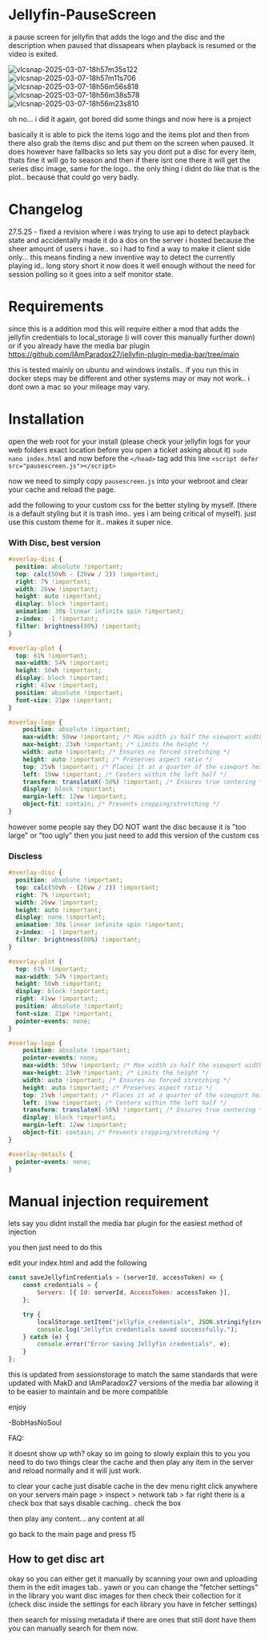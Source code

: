 # Jellyfin-PauseScreen
a pause screen for jellyfin that adds the logo and the disc and the description when paused that dissapears when playback is resumed or the video is exited.

![vlcsnap-2025-03-07-18h57m35s122](https://github.com/user-attachments/assets/c449b0ed-f0c7-438b-b2a0-35703c3f8e16)
![vlcsnap-2025-03-07-18h57m11s706](https://github.com/user-attachments/assets/fb28c8a1-06e4-443d-8d6c-7036f1bfa944)
![vlcsnap-2025-03-07-18h56m56s818](https://github.com/user-attachments/assets/b73f7218-df89-409b-8970-ac2341fff2d7)
![vlcsnap-2025-03-07-18h56m38s578](https://github.com/user-attachments/assets/b487d7d9-bc27-408b-8546-61962c32cd03)
![vlcsnap-2025-03-07-18h56m23s810](https://github.com/user-attachments/assets/3edc7e02-895e-4495-9a5e-ebd8a3516d64)


oh no... i did it again, got bored did some things and now here is a project 

basically it is able to pick the items logo and the items plot and then from there also grab the items disc and put them on the screen when paused. It does however have fallbacks so lets say you dont put a disc for every item, thats fine it will go to season and then if there isnt one there it will get the series disc image, same for the logo.. the only thing i didnt do like that is the plot.. because that could go very badly.

# Changelog
27.5.25 - fixed a revision where i was trying to use api to detect playback state and accidentally made it do a dos on the server i hosted because the sheer amount of users i have.. so i had to find a way to make it client side only... this means finding a new inventive way to detect the currently playing id.. long story short it now does it well enough without the need for session polling so it goes into a self monitor state.

# Requirements

since this is a addition mod this will require either a mod that adds the jellyfin credentials to local_storage (i will cover this manually further down) or if you already have the media bar plugin https://github.com/IAmParadox27/jellyfin-plugin-media-bar/tree/main 

this is tested mainly on ubuntu and windows installs.. if you run this in docker steps may be different and other systems may or may not work.. i dont own a mac so your mileage may vary.

# Installation

open the web root for your install (please check your jellyfin logs for your web folders exact location before you open a ticket asking about it)
`sudo nano index.html` and now before the `</head>` tag add this line `<script defer src="pausescreen.js"></script>`

now we need to simply copy `pausescreen.js` into your webroot and clear your cache and reload the page.

add the following to your custom css for the better styling by myself. (there is a default styling but it is trash imo.. yes i am being critical of myself). just use this custom theme for it.. makes it super nice.

### With Disc, best version

````css
#overlay-disc {
  position: absolute !important;  
  top: calc(50vh - (26vw / 2)) !important;
  right: 7% !important;
  width: 26vw !important;
  height: auto !important;
  display: block !important;
  animation: 30s linear infinite spin !important;
  z-index: -1 !important;
  filter: brightness(80%) !important;
}

#overlay-plot {
  top: 61% !important;
  max-width: 54% !important;
  height: 50vh !important;
  display: block !important;
  right: 41vw !important;
  position: absolute !important;
  font-size: 21px !important;
}

#overlay-logo {
    position: absolute !important;
    max-width: 50vw !important; /* Max width is half the viewport width */
    max-height: 23vh !important; /* Limits the height */
    width: auto !important; /* Ensures no forced stretching */
    height: auto !important; /* Preserves aspect ratio */
    top: 25vh !important; /* Places it at a quarter of the viewport height */
    left: 19vw !important; /* Centers within the left half */
    transform: translateX(-50%) !important; /* Ensures true centering */
    display: block !important;
	margin-left: 12vw !important;
    object-fit: contain; /* Prevents cropping/stretching */
}
````

however some people say they DO NOT want the disc because it is "too large" or "too ugly" then you just need to add this version of the custom css

### Discless

````css
#overlay-disc {
  position: absolute !important;  
  top: calc(50vh - (26vw / 2)) !important;
  right: 7% !important;
  width: 26vw !important;
  height: auto !important;
  display: none !important;
  animation: 30s linear infinite spin !important;
  z-index: -1 !important;
  filter: brightness(80%) !important;
}

#overlay-plot {
  top: 61% !important;
  max-width: 54% !important;
  height: 50vh !important;
  display: block !important;
  right: 41vw !important;
  position: absolute !important;
  font-size: 21px !important;
  pointer-events: none;
}

#overlay-logo {
    position: absolute !important;
    pointer-events: none;
    max-width: 50vw !important; /* Max width is half the viewport width */
    max-height: 23vh !important; /* Limits the height */
    width: auto !important; /* Ensures no forced stretching */
    height: auto !important; /* Preserves aspect ratio */
    top: 25vh !important; /* Places it at a quarter of the viewport height */
    left: 19vw !important; /* Centers within the left half */
    transform: translateX(-50%) !important; /* Ensures true centering */
    display: block !important;
	margin-left: 12vw !important;
    object-fit: contain; /* Prevents cropping/stretching */
}

#overlay-details {
  pointer-events: none;
}
````

# Manual injection requirement

lets say you didnt install the media bar plugin for the easiest method of injection

you then just need to do this

edit your index.html and add the following 

````js
const saveJellyfinCredentials = (serverId, accessToken) => {
    const credentials = {
        Servers: [{ Id: serverId, AccessToken: accessToken }],
    };

    try {
        localStorage.setItem("jellyfin_credentials", JSON.stringify(credentials));
        console.log("Jellyfin credentials saved successfully.");
    } catch (e) {
        console.error("Error saving Jellyfin credentials", e);
    }
};
````

this is updated from sessionstorage to match the same standards that were updated with MakD and IAmParadox27 versions of the media bar allowing it to be easier to maintain and be more compatible 

enjoy

-BobHasNoSoul


FAQ:

it doesnt show up wth?
okay so im going to slowly explain this to you you need to do two things clear the cache and then play any item in the server and reload normally and it will just work.

to clear your cache just disable cache in the dev menu right click anywhere on your servers main page > inspect > network tab > far right there is a check box that says disable caching.. check the box

then play any content... any content at all

go back to the main page and press f5 


## How to get disc art

okay so you can either get it manually by scanning your own and uploading them in the edit images tab.. yawn or you can change the "fetcher settings" in the library you want disc images for then check their collection for it (check disc inside the settings for each library you have in fetcher settings)

then search for missing metadata if there are ones that still dont have them you can manually search for them now.
